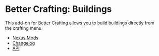 # Better Crafting: Buildings

This add-on for Better Crafting allows you to build buildings directly from
the crafting menu.

* [Nexus Mods](https://www.nexusmods.com/stardewvalley/mods/11115/)
* [Changelog](https://github.com/KhloeLeclair/StardewMods/blob/main/BCBuildings/CHANGELOG.md)
* [API](https://github.com/KhloeLeclair/StardewMods/blob/main/BCBuildings/IBCBuildingsApi.cs)

